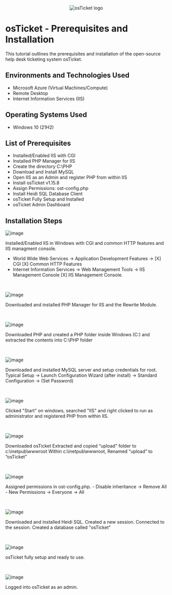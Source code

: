 <p align="center">
<img src="https://i.imgur.com/Clzj7Xs.png" alt="osTicket logo"/>
</p>

<h1>osTicket - Prerequisites and Installation</h1>
This tutorial outlines the prerequisites and installation of the open-source help desk ticketing system osTicket.<br />



<h2>Environments and Technologies Used</h2>

- Microsoft Azure (Virtual Machines/Compute)
- Remote Desktop
- Internet Information Services (IIS)

<h2>Operating Systems Used </h2>

- Windows 10</b> (21H2)

<h2>List of Prerequisites</h2>

- Installed/Enabled IIS with CGI
- Installed PHP Manager for IIS
- Create the directory C:\PHP
- Download and Install MySQL
- Open IIS as an Admin and register PHP from within IIS
- Install osTicket v1.15.8
- Assign Permissions: ost-config.php
- Install Heidi SQL Database Client
- osTicket Fully Setup and Installed
- osTicket Admin Dashboard

<h2>Installation Steps</h2>

![image](https://github.com/cedhorton/osticket-prereqs/assets/173581553/aaf61bb8-50b8-4002-91be-66a9302eda51)

Installed/Enabled IIS in Windows with CGI and common HTTP features and IIS managment console. 
  - World Wide Web Services -> Application Development Features -> [X] CGI [X] Common HTTP Features
  - Internet Information Services -> Web Management Tools -> IIS Management Console [X] IIS Management Console.


</p>
<br />

![image](https://github.com/cedhorton/osticket-prereqs/assets/173581553/68296aa1-1923-467f-aa77-afc450e72bc5)

<p>
Downloaded and installed PHP Manager for IIS and the Rewrite Module.
</p>
<br />

![image](https://github.com/cedhorton/osticket-prereqs/assets/173581553/28392fb2-d0ed-4812-938e-800be1b5d986)

<p>
Downloaded PHP and created a PHP folder inside Windows (C:) and extracted the contents into C:\PHP folder
</p>
<br />

![image](https://github.com/cedhorton/osticket-prereqs/assets/173581553/8c1d7d8a-a3b1-4f27-a35e-2da0eade4b8f)

<p>
Downloaded and installed MySQL server and setup credentials for root.
  Typical Setup -> 
  Launch Configuration Wizard (after install) -> 
  Standard Configuration -> (Set Password)

</p>
<br />

![image](https://github.com/cedhorton/osticket-prereqs/assets/173581553/7c88b2c9-b8e1-4e22-bca6-c501563984f1)

<p>
Clicked "Start" on windows, searched "IIS" and right clicked to run as administrator and registered PHP from within IIS.
</p>
<br />

![image](https://github.com/cedhorton/osticket-prereqs/assets/173581553/5b4ae3c1-5e7c-435a-8f37-a78375bbbf89)

<p>
Downloaded osTicket
Extracted and copied “upload” folder to c:\inetpub\wwwroot
Within c:\inetpub\wwwroot, Renamed “upload” to “osTicket”

</p>
<br />

![image](https://github.com/cedhorton/osticket-prereqs/assets/173581553/f9f579e7-66ef-4325-87a5-bdb0dbec2c67)

<p>
Assigned permissions in ost-config.php.  
  - Disable inheritance -> Remove All
  - New Permissions -> Everyone -> All

</p>
<br />

![image](https://github.com/cedhorton/osticket-prereqs/assets/173581553/7c6110f3-df53-4441-8727-65a5d486522b)

<p>
Downloaded and installed Heidi SQL. Created a new session. Connected to the session. Created a database called "osTicket"
</p>
<br />

![image](https://github.com/cedhorton/osticket-prereqs/assets/173581553/3e9c85d6-39bd-4a69-8f40-cda2d5a44032)

<p>
osTicket fully setup and ready to use.
</p>
<br />

![image](https://github.com/cedhorton/osticket-prereqs/assets/173581553/1c53c157-585e-467d-a30e-afd10751bc51)


<p>
Logged into osTicket as an admin.
</p>
<br />
